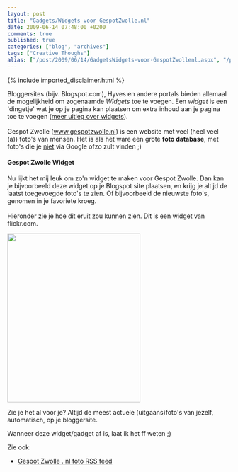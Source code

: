 ```yaml
---
layout: post
title: "Gadgets/Widgets voor GespotZwolle.nl"
date: 2009-06-14 07:48:00 +0200
comments: true
published: true
categories: ["blog", "archives"]
tags: ["Creative Thoughs"]
alias: ["/post/2009/06/14/GadgetsWidgets-voor-GespotZwollenl.aspx", "/post/2009/06/14/gadgetswidgets-voor-gespotzwollenl.aspx"]
---
```

<!-- more -->
{% include imported_disclaimer.html %}
<p>
Bloggersites (bijv. Blogspot.com), Hyves en andere portals bieden allemaal de mogelijkheid om zogenaamde <em>Widgets</em> toe te voegen. Een <em>widget</em> is een &#39;dingetje&#39; wat je op je pagina kan plaatsen om extra inhoud aan je pagina toe te voegen (<a rel="nofollow" href="http://nl.wikipedia.org/wiki/Widget" target="_blank">meer uitleg over widgets</a>). <br />
<br />
Gespot Zwolle (<a href="http://www.gespotzwolle.nl/" target="_blank">www.gespotzwolle.nl</a>) is een website met veel (heel veel (a)) foto&#39;s van mensen. Het is als het ware een grote <strong>foto database</strong>, met foto&#39;s die je <u>niet</u> via Google ofzo zult vinden ;) 
</p>
<h4>Gespot Zwolle Widget</h4>
<p>
Nu lijkt het mij leuk om zo&#39;n widget te maken voor Gespot Zwolle. Dan kan je bijvoorbeeld deze widget op je Blogspot site plaatsen, en krijg je altijd de laatst toegevoegde foto&#39;s te zien. Of bijvoorbeeld de nieuwste foto&#39;s, genomen in je favoriete kroeg.<br />
<br />
Hieronder zie je hoe dit eruit zou kunnen zien. Dit is een widget van flickr.com. 
</p>
<p>
<img src="/image.axd?picture=2009%2f6%2fflickr_widget.jpg" alt="" width="300" height="382" /> 
</p>
<p>
Zie je het al voor je? Altijd de meest actuele (uitgaans)foto&#39;s van jezelf, automatisch, op je bloggersite. 
</p>
<p>
Wanneer deze widget/gadget af is, laat ik het ff weten ;) 
</p>
<p>
Zie ook: 
</p>
<ul>
	<li>
	<div>
	<a rel="nofollow" href="http://www.gespotzwolle.nl/feeds/fotos/default" target="_blank">Gespot Zwolle . nl foto RSS feed</a> 
	</div>
	</li>
</ul>
